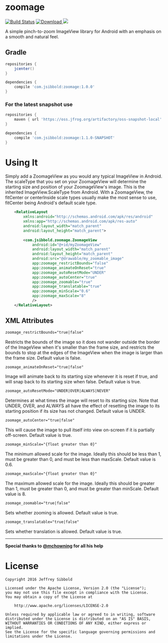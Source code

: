 # zoomage
[![Build Status](https://travis-ci.org/jsibbold/zoomage.svg?branch=master)](https://travis-ci.org/jsibbold/zoomage) [ ![Download](https://api.bintray.com/packages/jsibbold/maven/zoomage/images/download.svg) ](https://bintray.com/jsibbold/maven/zoomage/_latestVersion) <a href="http://www.detroitlabs.com/"><img src="https://img.shields.io/badge/Sponsor-Detroit%20Labs-000000.svg" /></a>

A simple pinch-to-zoom ImageView library for Android with an emphasis
on a smooth and natural feel.



## Gradle
```groovy
repositories {
    jcenter()
}

dependencies {
    compile 'com.jsibbold:zoomage:1.0.0'
}
```

### For the latest snapshot use
```groovy
repositories {
    maven { url 'https://oss.jfrog.org/artifactory/oss-snapshot-local' }
}

dependencies {
    compile 'com.jsibbold:zoomage:1.1.0-SNAPSHOT'
}
```

# Using It

Simply add a ZoomageView as you would any typical ImageView in Android. The scaleType that you set on your
ZoomageView will determine the starting size and position of your ZoomageView's image. This is the inherited
ImageView.ScaleType from Android. With a ZoomageView, the fitCenter or centerInside scale types usually make
the most sense to use, fitCenter being Android's default scale type.

```xml
    <RelativeLayout
        xmlns:android="http://schemas.android.com/apk/res/android"
        xmlns:app="http://schemas.android.com/apk/res-auto"
        android:layout_width="match_parent"
        android:layout_height="match_parent">
    
        <com.jsibbold.zoomage.ZoomageView
            android:id="@+id/myZoomageView"
            android:layout_width="match_parent"
            android:layout_height="match_parent"
            android:src="@drawable/my_zoomable_image"
            app:zoomage_restrictBounds="false"
            app:zoomage_animateOnReset="true"
            app:zoomage_autoResetMode="UNDER"
            app:zoomage_autoCenter="true"
            app:zoomage_zoomable="true"
            app:zoomage_translatable="true"
            app:zoomage_minScale="0.6"
            app:zoomage_maxScale="8"
            />
    </RelativeLayout>
```

## XML Attributes

```xml
zoomage_restrictBounds="true|false"
```
Restricts the bounds of the image so it does not wander outside the border of the ImageView when it's smaller than the frame size,
and restricts the bounds to stop at the edges of the ImageView when the image is larger than the frame size. Default value is false.

```xml
zoomage_animateOnReset="true|false"
```
Image will animate back to its starting size whenever it is reset if true, and will snap back to its starting size when false.
Default value is true.

```xml
zoomage_autoResetMode="UNDER|OVER|ALWAYS|NEVER"
```
Determines at what times the image will reset to its starting size. Note that UNDER, OVER, and ALWAYS all have the effect of
resetting the image to its starting position if its size has not changed. Default value is UNDER.

```xml
zoomage_autoCenter="true|false"
```
This will cause the image to pull itself into view on-screen if it is partially off-screen. Default value is true.

```xml
zoomage_minScale="{float greater than 0}"
```
The minimum allowed scale for the image. Ideally this should be less than 1, must be greater than 0, and must
be less than maxScale. Default value is 0.6.

```xml
zoomage_maxScale="{float greater than 0}"
```
The maximum allowed scale for the image. Ideally this should be greater than 1, must be greater than 0, and must
be greater than minScale. Default value is 8.

```xml
zoomage_zoomable="true|false"
```
Sets whether zooming is allowed. Default value is true.

```xml
zoomage_translatable="true|false"
```
Sets whether translation is allowed. Default value is true.

---
**Special thanks to <a href="https://github.com/mchowning">@mchowning</a> for all his help**

# License
```
Copyright 2016 Jeffrey Sibbold

Licensed under the Apache License, Version 2.0 (the "License");
you may not use this file except in compliance with the License.
You may obtain a copy of the License at

    http://www.apache.org/licenses/LICENSE-2.0

Unless required by applicable law or agreed to in writing, software
distributed under the License is distributed on an "AS IS" BASIS,
WITHOUT WARRANTIES OR CONDITIONS OF ANY KIND, either express or implied.
See the License for the specific language governing permissions and
limitations under the License.
```
